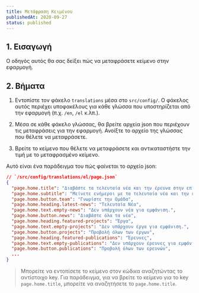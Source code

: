 ```yaml
---
title: Μετάφραση Κειμένου
publishedAt: 2020-09-27
status: published
---
```


## 1. Εισαγωγή

Ο οδηγός αυτός θα σας δείξει πώς να μεταφράσετε κείμενο στην εφαρμογή.

## 2. Βήματα

1. Εντοπίστε τον φάκελο `translations` μέσα στο `src/config/`. Ο φάκελος αυτός περιέχει υποφακέλους για κάθε γλώσσα που υποστηρίζεται από την εφαρμογή (π.χ. `/en`, `/el` κ.λπ.).

2. Μέσα σε κάθε φάκελο γλώσσας, θα βρείτε αρχεία json που περιέχουν τις μεταφράσεις για την εφαρμογή. Ανοίξτε το αρχείο της γλώσσας που θέλετε να μεταφράσετε.

3. Βρείτε το κείμενο που θέλετε να μεταφράσετε και αντικαταστήστε την τιμή με το μεταφρασμένο κείμενο.

Αυτό είναι ένα παράδειγμα του πώς φαίνεται το αρχείο json:

```json
// `/src/config/translations/el/page.json`
{
  "page.home.title": "Διαβάστε τα τελευταία νέα και την έρευνα στην επιστήμη των υπολογιστών",
  "page.home.subtitle": "Μείνετε ενήμεροι με τα τελευταία νέα και την έρευνα στην επιστήμη των υπολογιστών.",
  "page.home.button.team": "Γνωρίστε την Ομάδα",
  "page.home.heading.latest-news": "Τελευταία Νέα",
  "page.home.text.empty-news": "Δεν υπάρχουν νέα για εμφάνιση.",
  "page.home.button.news": "Διαβάστε όλα τα νέα",
  "page.home.heading.featured-projects": "Έργα",
  "page.home.text.empty-projects": "Δεν υπάρχουν έργα για εμφάνιση.",
  "page.home.button.projects": "Προβολή όλων των έργων",
  "page.home.heading.featured-publications": "Έρευνες",
  "page.home.text.empty-publications": "Δεν υπάρχουν έρευνες για εμφάνιση.",
  "page.home.button.publications": "Προβολή όλων των ερευνών",
  ...
}

```

> Μπορείτε να εντοπίσετε το κείμενο στον κώδικα αναζητώντας το αντίστοιχο key. Για παράδειγμα, για να βρείτε το κείμενο για το key `page.home.title`, μπορείτε να αναζητήσετε το `page.home.title`.

